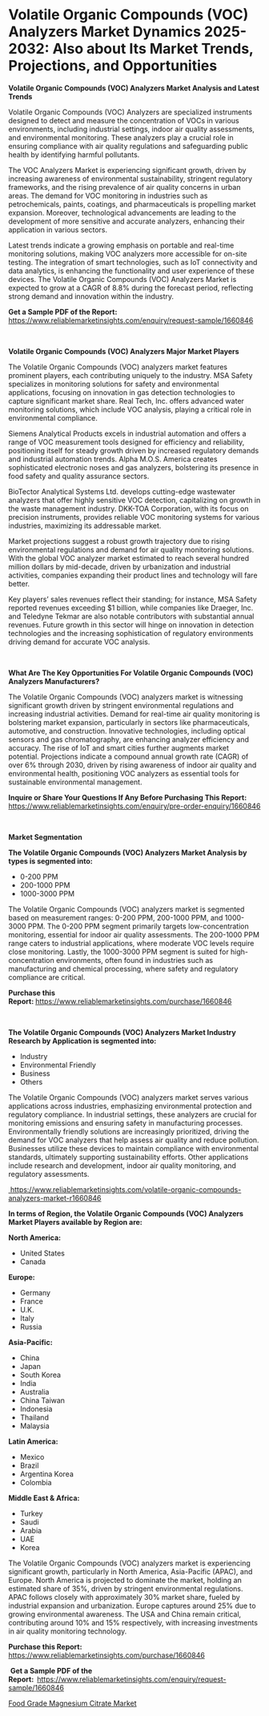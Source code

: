 <p><h1>Volatile Organic Compounds (VOC) Analyzers Market Dynamics 2025-2032: Also about Its Market Trends, Projections, and Opportunities</h1></p><p><strong>Volatile Organic Compounds (VOC) Analyzers Market Analysis and Latest Trends</strong></p>
<p><p>Volatile Organic Compounds (VOC) Analyzers are specialized instruments designed to detect and measure the concentration of VOCs in various environments, including industrial settings, indoor air quality assessments, and environmental monitoring. These analyzers play a crucial role in ensuring compliance with air quality regulations and safeguarding public health by identifying harmful pollutants.</p><p>The VOC Analyzers Market is experiencing significant growth, driven by increasing awareness of environmental sustainability, stringent regulatory frameworks, and the rising prevalence of air quality concerns in urban areas. The demand for VOC monitoring in industries such as petrochemicals, paints, coatings, and pharmaceuticals is propelling market expansion. Moreover, technological advancements are leading to the development of more sensitive and accurate analyzers, enhancing their application in various sectors.</p><p>Latest trends indicate a growing emphasis on portable and real-time monitoring solutions, making VOC analyzers more accessible for on-site testing. The integration of smart technologies, such as IoT connectivity and data analytics, is enhancing the functionality and user experience of these devices. The Volatile Organic Compounds (VOC) Analyzers Market is expected to grow at a CAGR of 8.8% during the forecast period, reflecting strong demand and innovation within the industry.</p></p>
<p><strong>Get a Sample PDF of the Report:&nbsp;</strong> <a href="https://www.reliablemarketinsights.com/enquiry/request-sample/1660846?utm_campaign=1894&utm_medium=2&utm_source=Github&utm_content=ia&utm_term=29032025&utm_id=volatile-organic-compounds-voc-analyzers">https://www.reliablemarketinsights.com/enquiry/request-sample/1660846</a></p>
<p>&nbsp;</p>
<p><strong>Volatile Organic Compounds (VOC) Analyzers Major Market Players</strong></p>
<p><p>The Volatile Organic Compounds (VOC) analyzers market features prominent players, each contributing uniquely to the industry. MSA Safety specializes in monitoring solutions for safety and environmental applications, focusing on innovation in gas detection technologies to capture significant market share. Real Tech, Inc. offers advanced water monitoring solutions, which include VOC analysis, playing a critical role in environmental compliance.</p><p>Siemens Analytical Products excels in industrial automation and offers a range of VOC measurement tools designed for efficiency and reliability, positioning itself for steady growth driven by increased regulatory demands and industrial automation trends. Alpha M.O.S. America creates sophisticated electronic noses and gas analyzers, bolstering its presence in food safety and quality assurance sectors.</p><p>BioTector Analytical Systems Ltd. develops cutting-edge wastewater analyzers that offer highly sensitive VOC detection, capitalizing on growth in the waste management industry. DKK-TOA Corporation, with its focus on precision instruments, provides reliable VOC monitoring systems for various industries, maximizing its addressable market.</p><p>Market projections suggest a robust growth trajectory due to rising environmental regulations and demand for air quality monitoring solutions. With the global VOC analyzer market estimated to reach several hundred million dollars by mid-decade, driven by urbanization and industrial activities, companies expanding their product lines and technology will fare better.</p><p>Key players’ sales revenues reflect their standing; for instance, MSA Safety reported revenues exceeding $1 billion, while companies like Draeger, Inc. and Teledyne Tekmar are also notable contributors with substantial annual revenues. Future growth in this sector will hinge on innovation in detection technologies and the increasing sophistication of regulatory environments driving demand for accurate VOC analysis.</p></p>
<p>&nbsp;</p>
<p><strong>What Are The Key Opportunities For Volatile Organic Compounds (VOC) Analyzers Manufacturers?</strong></p>
<p><p>The Volatile Organic Compounds (VOC) analyzers market is witnessing significant growth driven by stringent environmental regulations and increasing industrial activities. Demand for real-time air quality monitoring is bolstering market expansion, particularly in sectors like pharmaceuticals, automotive, and construction. Innovative technologies, including optical sensors and gas chromatography, are enhancing analyzer efficiency and accuracy. The rise of IoT and smart cities further augments market potential. Projections indicate a compound annual growth rate (CAGR) of over 6% through 2030, driven by rising awareness of indoor air quality and environmental health, positioning VOC analyzers as essential tools for sustainable environmental management.</p></p>
<p><strong>Inquire or Share Your Questions If Any Before Purchasing This Report:</strong> <a href="https://www.reliablemarketinsights.com/enquiry/pre-order-enquiry/1660846?utm_campaign=1894&utm_medium=2&utm_source=Github&utm_content=ia&utm_term=29032025&utm_id=volatile-organic-compounds-voc-analyzers">https://www.reliablemarketinsights.com/enquiry/pre-order-enquiry/1660846</a></p>
<p>&nbsp;</p>
<p><strong>Market Segmentation</strong></p>
<p><strong>The Volatile Organic Compounds (VOC) Analyzers Market Analysis by types is segmented into:</strong></p>
<p><ul><li>0-200 PPM</li><li>200-1000 PPM</li><li>1000-3000 PPM</li></ul></p>
<p><p>The Volatile Organic Compounds (VOC) analyzers market is segmented based on measurement ranges: 0-200 PPM, 200-1000 PPM, and 1000-3000 PPM. The 0-200 PPM segment primarily targets low-concentration monitoring, essential for indoor air quality assessments. The 200-1000 PPM range caters to industrial applications, where moderate VOC levels require close monitoring. Lastly, the 1000-3000 PPM segment is suited for high-concentration environments, often found in industries such as manufacturing and chemical processing, where safety and regulatory compliance are critical.</p></p>
<p><strong>Purchase this Report:&nbsp;</strong><a href="https://www.reliablemarketinsights.com/purchase/1660846?utm_campaign=1894&utm_medium=2&utm_source=Github&utm_content=ia&utm_term=29032025&utm_id=volatile-organic-compounds-voc-analyzers">https://www.reliablemarketinsights.com/purchase/1660846</a></p>
<p>&nbsp;</p>
<p><strong>The Volatile Organic Compounds (VOC) Analyzers Market Industry Research by Application is segmented into:</strong></p>
<p><ul><li>Industry</li><li>Environmental Friendly</li><li>Business</li><li>Others</li></ul></p>
<p><p>The Volatile Organic Compounds (VOC) analyzers market serves various applications across industries, emphasizing environmental protection and regulatory compliance. In industrial settings, these analyzers are crucial for monitoring emissions and ensuring safety in manufacturing processes. Environmentally friendly solutions are increasingly prioritized, driving the demand for VOC analyzers that help assess air quality and reduce pollution. Businesses utilize these devices to maintain compliance with environmental standards, ultimately supporting sustainability efforts. Other applications include research and development, indoor air quality monitoring, and regulatory assessments.</p></p>
<p><a href="https://www.reliablemarketinsights.com/volatile-organic-compounds-analyzers-market-r1660846?utm_campaign=1894&utm_medium=2&utm_source=Github&utm_content=ia&utm_term=29032025&utm_id=volatile-organic-compounds-voc-analyzers">&nbsp;https://www.reliablemarketinsights.com/volatile-organic-compounds-analyzers-market-r1660846</a></p>
<p><strong>In terms of Region, the Volatile Organic Compounds (VOC) Analyzers Market Players available by Region are:</strong></p>
<p>
    <p> <strong> North America: </strong>
        <ul>
            <li>United States</li>
            <li>Canada</li>
        </ul>
        </p> 
    <p> <strong> Europe: </strong>
        <ul>
            <li>Germany</li>
            <li>France</li>
            <li>U.K.</li>
            <li>Italy</li>
            <li>Russia</li>
        </ul>
        </p> 
    <p> <strong> Asia-Pacific: </strong>
        <ul>
            <li>China</li>
            <li>Japan</li>
            <li>South Korea</li>
            <li>India</li>
            <li>Australia</li>
            <li>China Taiwan</li>
            <li>Indonesia</li>
            <li>Thailand</li>
            <li>Malaysia</li>
        </ul>
        </p> 
    <p> <strong> Latin America: </strong>
        <ul>
            <li>Mexico</li>
            <li>Brazil</li>
            <li>Argentina Korea</li>
            <li>Colombia</li>
        </ul>
        </p> 
    <p> <strong> Middle East & Africa: </strong>
        <ul>
            <li>Turkey</li>
            <li>Saudi</li>
            <li>Arabia</li>
            <li>UAE</li>
            <li>Korea</li>
        </ul>
    </p>
    </p>
<p><p>The Volatile Organic Compounds (VOC) analyzers market is experiencing significant growth, particularly in North America, Asia-Pacific (APAC), and Europe. North America is projected to dominate the market, holding an estimated share of 35%, driven by stringent environmental regulations. APAC follows closely with approximately 30% market share, fueled by industrial expansion and urbanization. Europe captures around 25% due to growing environmental awareness. The USA and China remain critical, contributing around 10% and 15% respectively, with increasing investments in air quality monitoring technology.</p></p>
<p><strong>Purchase this Report: </strong><a href="https://www.reliablemarketinsights.com/purchase/1660846?utm_campaign=1894&utm_medium=2&utm_source=Github&utm_content=ia&utm_term=29032025&utm_id=volatile-organic-compounds-voc-analyzers">https://www.reliablemarketinsights.com/purchase/1660846</a></p>
<p>&nbsp;<strong>Get a Sample PDF of the Report:&nbsp;&nbsp;</strong><a href="https://www.reliablemarketinsights.com/enquiry/request-sample/1660846?utm_campaign=1894&utm_medium=2&utm_source=Github&utm_content=ia&utm_term=29032025&utm_id=volatile-organic-compounds-voc-analyzers">https://www.reliablemarketinsights.com/enquiry/request-sample/1660846</a></p>
<p><strong></strong></p>
<p><p><a href="https://github.com/hgf64gh/Market-Research-Report-List-2/blob/main/food-grade-magnesium-citrate-market.md?utm_campaign=1894&utm_medium=2&utm_source=Github&utm_content=ia&utm_term=29032025&utm_id=volatile-organic-compounds-voc-analyzers">Food Grade Magnesium Citrate Market</a></p></p>